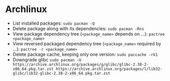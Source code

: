 # Archlinux

-   List installed packages: `sudo pacman -Q`
-   Delete package along with its dependencies: `sudo pacman -Rns`
-   View package dependency tree (`<package_name>` depends on ...): `pactree <package_name>`
-   View reversed packaged dependency tree (`<package_name>` required by ...): `pactree -r <package_name>`
-   Delete package cache, keeping only one version: `sudo paccache -rk1`
-   Downgrade glibc `sudo pacman -U https://archive.archlinux.org/packages/g/glibc/glibc-2.38-2-x86_64.pkg.tar.zst https://archive.archlinux.org/packages/l/lib32-glibc/lib32-glibc-2.38-2-x86_64.pkg.tar.zst`
